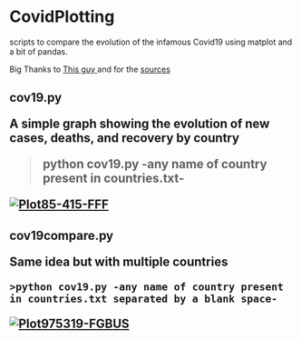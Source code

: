 # CovidPlotting
scripts to compare the evolution of the infamous Covid19 using matplot and a bit of pandas.

Big Thanks to  <a href="https://github.com/pomber/covid19"> This guy </a> and for the <a href ="https://pomber.github.io/covid19/timeseries.json"> sources </a>

<h2> cov19.py </>
  
  A simple graph showing the evolution of new cases, deaths, and recovery by country
  
   >python cov19.py -any name of country present in countries.txt-
   
   <a href="https://ibb.co/Vq0K0sw"><img src="https://i.ibb.co/Vq0K0sw/Plot85-415-FFF.png" alt="Plot85-415-FFF" border="0"></a>
   
<h2> cov19compare.py </>
  
  Same idea but with multiple countries
  
    >python cov19.py -any name of country present in countries.txt separated by a blank space-
    
 <a href="https://ibb.co/xDkVcB2"><img src="https://i.ibb.co/xDkVcB2/Plot975319-FGBUS.png" alt="Plot975319-FGBUS" border="0"></a>
